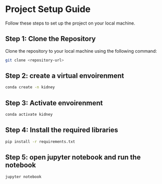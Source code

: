 # Project Setup Guide

Follow these steps to set up the project on your local machine.

## Step 1: Clone the Repository

Clone the repository to your local machine using the following command:

```bash
git clone <repository-url>
```

## Step 2: create a virtual envoirenment 
```bash
conda create -n kidney
```

## Step 3: Activate envoirenment 
```bash
conda activate kidney
```

## Step 4: Install the required libraries 
```bash
pip install -r requirements.txt
```

## Step 5: open jupyter notebook and run the notebook
```bash
jupyter notebook
```
